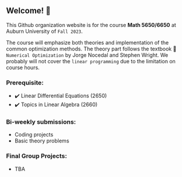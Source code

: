 ## Welcome! 👋

This Github organization website is for the course **Math 5650/6650** at Auburn University of  ``Fall 2023``. 

The course will emphasize both theories and implementation of the common optimization methods. The theory part follows the textbook :closed_book: ``Numerical Optimization`` by Jorge Nocedal and Stephen Wright. We probably will not cover the ``linear programming`` due to the limitation on course hours.  



### Prerequisite: 

- :heavy_check_mark: Linear Differential Equations (2650)
- :heavy_check_mark: Topics in Linear Algebra (2660)


### Bi-weekly submissions: 

- Coding projects
- Basic theory problems

### Final Group Projects:

- TBA

<!--

**Here are some ideas to get you started:**

🙋‍♀️ A short introduction - what is your organization all about?
🌈 Contribution guidelines - how can the community get involved?
👩‍💻 Useful resources - where can the community find your docs? Is there anything else the community should know?
🍿 Fun facts - what does your team eat for breakfast?
🧙 Remember, you can do mighty things with the power of [Markdown](https://docs.github.com/github/writing-on-github/getting-started-with-writing-and-formatting-on-github/basic-writing-and-formatting-syntax)
-->
